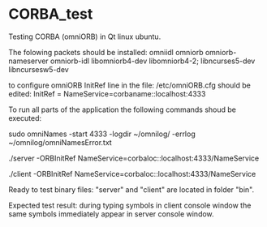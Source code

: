 # CORBA_test
Testing CORBA (omniORB) in Qt linux ubuntu.


The folowing packets should be installed:
omniidl omniorb omniorb-nameserver omniorb-idl libomniorb4-dev libomniorb4-2;
libncurses5-dev libncursesw5-dev

to configure omniORB InitRef line in the file: /etc/omniORB.cfg should be edited:
InitRef = NameService=corbaname::localhost:4333


To run all parts of the application the following commands shoud be executed:

sudo omniNames -start 4333 -logdir ~/omnilog/ -errlog ~/omnilog/omniNamesError.txt

./server -ORBInitRef NameService=corbaloc::localhost:4333/NameService

./client -ORBInitRef NameService=corbaloc::localhost:4333/NameService


Ready to test binary files: "server" and "client" are located in folder "bin".

Expected test result:
during typing symbols in client console window the same symbols immediately appear in server console window.
